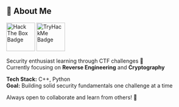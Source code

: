 ## 🌱 About Me 
<p align="left">
  <a href="https://app.hackthebox.com/profile/2316199"><img src="https://www.hackthebox.com/badge/image/2316199" alt="Hack The Box Badge" style="height: 75px; width: auto;"/></a>
  <a href="https://tryhackme.com/p/hitohunt"><img src="https://tryhackme-badges.s3.amazonaws.com/hitohunt.png" alt="TryHackMe Badge" style="height: 75px; width: auto;"/></a>
</p>

Security enthusiast learning through CTF challenges 🔐  
Currently focusing on **Reverse Engineering** and **Cryptography**

**Tech Stack:** C++, Python  
**Goal:** Building solid security fundamentals one challenge at a time

Always open to collaborate and learn from others! 🤝
